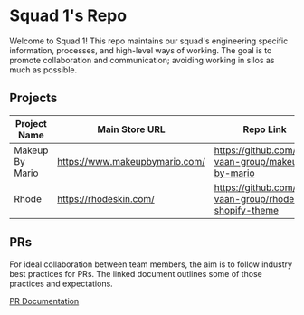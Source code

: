 # Squad 1's Repo

Welcome to Squad 1! This repo maintains our squad's engineering specific
information, processes, and high-level ways of working. The goal is to promote
collaboration and communication; avoiding working in silos as much as possible.

## Projects

| Project Name    | Main Store URL                 | Repo Link                                             |
| --------------- | ------------------------------ | ----------------------------------------------------- |
| Makeup By Mario | https://www.makeupbymario.com/ | https://github.com/the-vaan-group/makeup-by-mario     |
| Rhode           | https://rhodeskin.com/         | https://github.com/the-vaan-group/rhode-shopify-theme |

## PRs

For ideal collaboration between team members, the aim is to follow industry best practices for
PRs. The linked document outlines some of those practices and expectations.

[PR Documentation](https://github.com/the-vaan-group/squad-1/blob/main/pull-requests.md)
